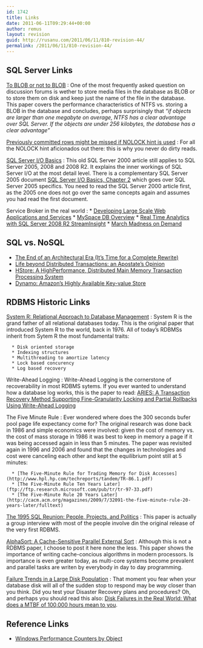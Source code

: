 ```yaml
---
id: 1742
title: Links
date: 2011-06-11T09:29:44+00:00
author: remus
layout: revision
guid: http://rusanu.com/2011/06/11/810-revision-44/
permalink: /2011/06/11/810-revision-44/
---
```

## SQL Server Links

[To BLOB or not to BLOB](http://research.microsoft.com/pubs/64525/tr-2006-45.pdf)
:   One of the most frequently asked question on discussion forums is wether to store media files in the database as BLOB or to store them on disk and keep just the name of the file in the database. This paper covers the performance characteristics of NTFS vs. storing a BLOB in the database and concludes, perhaps surprisingly that _&#8220;if objects are larger than one megabyte on average, NTFS has a clear advantage over SQL Server. If the objects are under 256 kilobytes, the database has a clear advantage&#8221;_

[Previously committed rows might be missed if NOLOCK hint is used](http://blogs.msdn.com/b/sqlcat/archive/2007/02/01/previously-committed-rows-might-be-missed-if-nolock-hint-is-used.aspx)
:   For all the NOLOCK hint aficionados out there: this is why you never do dirty reads.

[SQL Server I/O Basics](http://technet.microsoft.com/en-us/library/cc966500.aspx)
:   This old SQL Server 2000 article still applies to SQL Server 2005, 2008 and 2008 R2. It explains the inner workings of SQL Server I/O at the most detail level. There is a complementary SQL Server 2005 document [SQL Server I/O Basics, Chapter 2](http://technet.microsoft.com/en-us/library/cc917726.aspx) which goes over SQL Server 2005 specifics. You need to read the SQL Server 2000 article first, as the 2005 one does not go over the same concepts again and assumes you had read the first document.

Service Broker in the real world
:     * [Developing Large Scale Web Applications and Services](http://mschnlnine.vo.llnwd.net/d1/pdc08/WMV-HQ/BB07.wmv)
      * [MySpace DB Overview](http://www.slideshare.net/markginnebaugh/myspace-sql-server-service-broker-oct-2009)
      * [Real Time Analytics with SQL Server 2008 R2 StreamInsight](http://channel9.msdn.com/learn/courses/SQL2008R2TrainingKit/SQL10R2UPD00/SQL10R2UPD00_REC_03/)
      * [March Madness on Demand](http://blogs.msdn.com/rdoherty/archive/2009/03/13/march-madness-on-demand.aspx)
## SQL vs. NoSQL

  * [The End of an Architectural Era (It’s Time for a Complete Rewrite)](http://vldb.org/conf/2007/papers/industrial/p1150-stonebraker.pdf)
  * [Life beyond Distributed Transactions: an Apostate’s Opinion](http://www-db.cs.wisc.edu/cidr/cidr2007/papers/cidr07p15.pdf)
  * [HStore: A HighPerformance, Distributed Main Memory Transaction Processing System](http://cs-www.cs.yale.edu/homes/dna/papers/hstore-demo.pdf)
  * [Dynamo: Amazon’s Highly Available Key-value Store](http://www.allthingsdistributed.com/2007/10/amazons_dynamo.html)</ul> 

## RDBMS Historic Links

<a name="SystemR" href="http://www.seas.upenn.edu/~zives/cis650/papers/System-R.PDF">System R: Relational Approach to Database Management</a>
:   System R is the grand father of all relational databases today. This is the original paper that introduced System R to the world, back in 1976. All of today&#8217;s RDBMSs inherit from Sytem R the most fundamental traits:</p> 
    
      * Disk oriented storage
      * Indexing structures
      * Multithreading to amortize latency
      * Lock based concurency
      * Log based recovery

Write-Ahead Logging
:   Write-Ahead Logging is the cornerstone of recoverability in most RDBMS sytems. If you ever wanted to understand how a database log works, this is the paper to read: <a name="Aries" href="http://www.cs.berkeley.edu/~brewer/cs262/Aries.pdf">ARIES: A Transaction Recovery Method Supporting Fine-Granularity Locking and Partial Rollbacks Using Write-Ahead Logging</a>

The Five Minute Rule
:   Ever wondered where does the 300 seconds bufer pool page life expectancy come for? The original research was done back in 1986 and simple economics were involved: given the cost of memory vs. the cost of mass storage in 1986 it was best to keep in memory a page if it was being accessed again in less than 5 minutes. The paper was revisited again in 1996 and 2006 and found that the changes in technologies and cost were canceling each other and kept the equilibrium point still at 5 minutes:</p> 
    
      * [The Five-Minute Rule for Trading Memory for Disk Accesses](http://www.hpl.hp.com/techreports/tandem/TR-86.1.pdf)
      * [The Five-Minute Rule Ten Years Later](ftp://ftp.research.microsoft.com/pub/tr/tr-97-33.pdf)
      * [The Five-Minute Rule 20 Years Later](http://cacm.acm.org/magazines/2009/7/32091-the-five-minute-rule-20-years-later/fulltext)

[The 1995 SQL Reunion: People, Projects, and Politics](http://www.mcjones.org/System_R/SQL_Reunion_95/sqlr95.html)
:   This paper is actually a group interview with most of the people involve din the original release of the very first RDBMS.

[AlphaSort: A Cache-Sensitive Parallel External Sort](http://research.microsoft.com/en-us/um/people/gray/alphasort.doc)
:   Although this is not a RDBMS paper, I choose to post it here none the less. This paper shows the importance of writing cache-concious algorithms in modern processors. Is importance is even greater today, as multi-core systems become prevalent and parallel tasks are writen by everybody in day to day programming.

[Failure Trends in a Large Disk Population](http://static.googleusercontent.com/external_content/untrusted_dlcp/labs.google.com/en/us/papers/disk_failures.pdf)
:   That moment you fear when your database disk will all of the sudden stop to respond may be _way_ closer than you think. Did you test your Disaster Recovery plans and procedures? Oh, and perhaps you should read this also: [Disk Failures in the Real World: What does a MTBF of 100,000 hours mean to you](http://www.cs.cmu.edu/~bianca/fast07.pdf).

## Reference Links

  * <a href="http://msdn.microsoft.com/en-us/library/ms803998.aspx" target="_blank">Windows Performance Counters by Object</a>